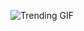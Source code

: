 ![Trending GIF](https://media1.giphy.com/media/v1.Y2lkPThiYjIxNzcydjdvMzBjNGdmaW1uc2MyMHg2N3l4YWN4d25ucjNqMGowMTFwdmc0cCZlcD12MV9naWZzX3NlYXJjaCZjdD1n/CuuSHzuc0O166MRfjt/giphy.gif)
